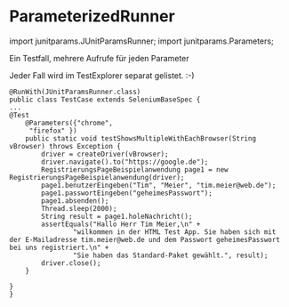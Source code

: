 ParameterizedRunner
===================

import junitparams.JUnitParamsRunner;
import junitparams.Parameters;

Ein Testfall, mehrere Aufrufe für jeden Parameter


Jeder Fall wird im TestExplorer separat gelistet. :-)

```
@RunWith(JUnitParamsRunner.class)
public class TestCase extends SeleniumBaseSpec {
...
@Test
	@Parameters({"chrome", 
     "firefox" })
	public static void testShowsMultipleWithEachBrowser(String vBrowser) throws Exception {
		driver = createDriver(vBrowser);
		driver.navigate().to("https://google.de");
		RegistrierungsPageBeispielanwendung page1 = new RegistrierungsPageBeispielanwendung(driver);
		page1.benutzerEingeben("Tim", "Meier", "tim.meier@web.de");
		page1.passwortEingeben("geheimesPasswort");
		page1.absenden();
		Thread.sleep(2000);
		String result = page1.holeNachricht();
		assertEquals("Hallo Herr Tim Meier,\n" + 
				"wilkommen in der HTML Test App. Sie haben sich mit der E-Mailadresse tim.meier@web.de und dem Passwort geheimesPasswort bei uns registriert.\n" + 
				"Sie haben das Standard-Paket gewählt.", result);
		driver.close();
	}

}
}
```
